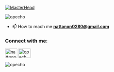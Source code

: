 [![MasterHead](https://user-images.githubusercontent.com/10498744/210012254-234538ff-d198-48aa-8964-37e6fd45d227.gif)](https://rishavchanda.io)



<p align="left"> <img src="https://komarev.com/ghpvc/?username=opecho&label=Profile%20views&color=0e75b6&style=flat" alt="opecho" /> </p>

- 📫 How to reach me **nattanon0280@gmail.com**

<h3 align="left">Connect with me:</h3>
<p align="left">
<a href="https://fb.com/nattnon chumrit" target="blank"><img align="center" src="https://raw.githubusercontent.com/rahuldkjain/github-profile-readme-generator/master/src/images/icons/Social/facebook.svg" alt="nattnon chumrit" height="30" width="40" /></a>
<a href="https://instagram.com/opech" target="blank"><img align="center" src="https://raw.githubusercontent.com/rahuldkjain/github-profile-readme-generator/master/src/images/icons/Social/instagram.svg" alt="opech" height="30" width="40" /></a>
</p>



<p><img align="center" src="https://github-readme-stats.vercel.app/api?username=opecho&show_icons=true&locale=en" alt="opecho" /></p>



